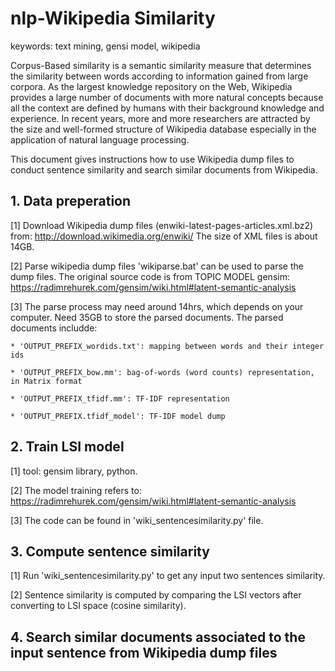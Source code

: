 # nlp-Wikipedia Similarity
keywords: text mining, gensi model, wikipedia

  Corpus-Based similarity is a semantic similarity measure that determines the similarity between words according to information gained from large corpora. As the largest knowledge repository on the Web, Wikipedia provides a large number of documents with more natural concepts because all the context are defined by humans with their background knowledge and experience. In recent years, more and more researchers are attracted by the size and well-formed structure of Wikipedia database especially in the application of natural language processing. 

  This document gives instructions how to use Wikipedia dump files to conduct sentence similarity and search similar documents from Wikipedia.

## 1. Data preperation

[1] Download Wikipedia dump files (enwiki-latest-pages-articles.xml.bz2) from:
  	http://download.wikimedia.org/enwiki/ 
    The size of XML files is about 14GB.

[2] Parse wikipedia dump files
    'wikiparse.bat' can be used to parse the dump files.
    The original source code is from TOPIC MODEL gensim: https://radimrehurek.com/gensim/wiki.html#latent-semantic-analysis

[3] The parse process may need around 14hrs, which depends on your computer. Need 35GB to store the parsed documents. The parsed documents includde:

    * 'OUTPUT_PREFIX_wordids.txt': mapping between words and their integer ids
    
    * 'OUTPUT_PREFIX_bow.mm': bag-of-words (word counts) representation, in Matrix format
    
    * 'OUTPUT_PREFIX_tfidf.mm': TF-IDF representation
    
    * 'OUTPUT_PREFIX.tfidf_model': TF-IDF model dump

## 2. Train LSI model

[1] tool: gensim library, python.

[2] The model training refers to: https://radimrehurek.com/gensim/wiki.html#latent-semantic-analysis

[3] The code can be found in 'wiki_sentencesimilarity.py' file.

## 3. Compute sentence similarity

[1] Run 'wiki_sentencesimilarity.py' to get any input two sentences similarity.

[2] Sentence similarity is computed by comparing the LSI vectors after converting to LSI space (cosine similarity).

## 4. Search similar documents associated to the input sentence from Wikipedia dump files
